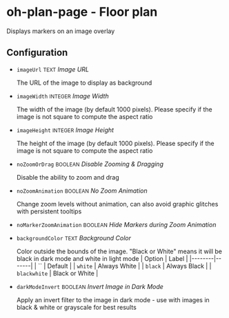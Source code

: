 # oh-plan-page - Floor plan

Displays markers on an image overlay

## Configuration


- `imageUrl` <small>TEXT</small> _Image URL_

  The URL of the image to display as background

- `imageWidth` <small>INTEGER</small> _Image Width_

  The width of the image (by default 1000 pixels). Please specify if the image is not square to compute the aspect ratio

- `imageHeight` <small>INTEGER</small> _Image Height_

  The height of the image (by default 1000 pixels). Please specify if the image is not square to compute the aspect ratio

- `noZoomOrDrag` <small>BOOLEAN</small> _Disable Zooming & Dragging_

  Disable the ability to zoom and drag

- `noZoomAnimation` <small>BOOLEAN</small> _No Zoom Animation_

  Change zoom levels without animation, can also avoid graphic glitches with persistent tooltips

- `noMarkerZoomAnimation` <small>BOOLEAN</small> _Hide Markers during Zoom Animation_

- `backgroundColor` <small>TEXT</small> _Background Color_

  Color outside the bounds of the image. "Black or White" means it will be black in dark mode and white in light mode
  | Option | Label |
  |--------|-------|
  | `` | Default |
  | `white` | Always White |
  | `black` | Always Black |
  | `blackwhite` | Black or White |


- `darkModeInvert` <small>BOOLEAN</small> _Invert Image in Dark Mode_

  Apply an invert filter to the image in dark mode - use with images in black & white or grayscale for best results


